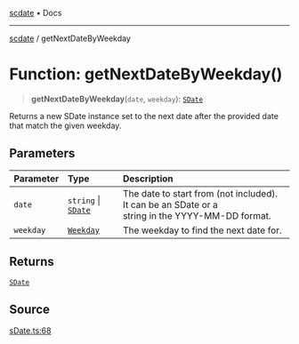 [scdate](../README.md) • Docs

---

[scdate](../README.md) / getNextDateByWeekday

# Function: getNextDateByWeekday()

> **getNextDateByWeekday**(`date`, `weekday`): [`SDate`](../classes/SDate.md)

Returns a new SDate instance set to the next date after the provided date
that match the given weekday.

## Parameters

| Parameter | Type                                       | Description                                                                                          |
| :-------- | :----------------------------------------- | :--------------------------------------------------------------------------------------------------- |
| `date`    | `string` \| [`SDate`](../classes/SDate.md) | The date to start from (not included). It can be an SDate or a<br />string in the YYYY-MM-DD format. |
| `weekday` | [`Weekday`](../enumerations/Weekday.md)    | The weekday to find the next date for.                                                               |

## Returns

[`SDate`](../classes/SDate.md)

## Source

[sDate.ts:68](https://github.com/ericvera/scdate/blob/main/src/sDate.ts#L68)
